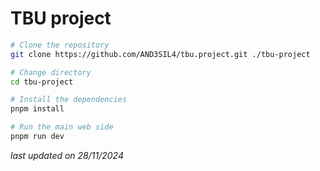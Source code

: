 # TBU project

```bash
# Clone the repository
git clone https://github.com/AND3SIL4/tbu.project.git ./tbu-project

# Change directory
cd tbu-project

# Install the dependencies
pnpm install

# Run the main web side
pnpm run dev
```

_last updated on 28/11/2024_
